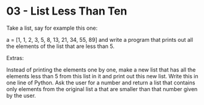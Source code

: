 
# 03 - List Less Than Ten

Take a list, say for example this one:

  a = [1, 1, 2, 3, 5, 8, 13, 21, 34, 55, 89]
and write a program that prints out all the elements of the list that are less than 5.

Extras:

Instead of printing the elements one by one, make a new list that has all the elements less than 5 from this list in it and print out this new list.
Write this in one line of Python.
Ask the user for a number and return a list that contains only elements from the original list a that are smaller than that number given by the user.
